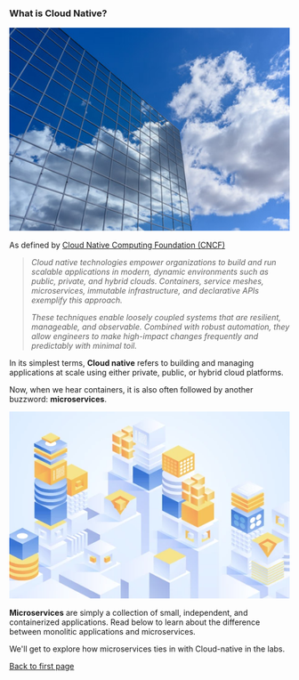 
### What is Cloud Native?

<p align=center>
<img width=700 src="../../Images/udacity-suse-1.JPG">
</p>

As defined by [Cloud Native Computing Foundation (CNCF)](https://www.cncf.io/about/charter/) 

> *Cloud native technologies empower organizations to build and run scalable applications in modern, dynamic environments such as public, private, and hybrid clouds. Containers, service meshes, microservices, immutable infrastructure, and declarative APIs exemplify this approach.*
>
> *These techniques enable loosely coupled systems that are resilient, manageable, and observable. Combined with robust automation, they allow engineers to make high-impact changes frequently and predictably with minimal toil.*

In its simplest terms, **Cloud native** refers to building and managing applications at scale using either private, public, or hybrid cloud platforms.

Now, when we hear containers, it is also often followed by another buzzword: **microservices**.

<p align=center>
<img src="../../Images/udacity-suse-1-microservices.png">
</p>

**Microservices** are simply a collection of small, independent, and containerized applications. Read below to learn about the difference between monolitic applications and microservices.

We'll get to explore how microservices ties in with Cloud-native in the labs.

</details>


[Back to first page](../../README.md##cloud-native)